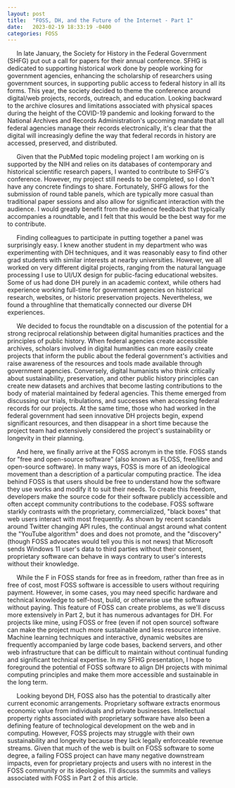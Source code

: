 ```yaml
---
layout: post
title:  "FOSS, DH, and the Future of the Internet - Part 1"
date:   2023-02-19 18:33:19 -0400
categories: FOSS
---
```

&ensp;&ensp;&ensp;In late January, the Society for History in the Federal Government (SHFG) put out a call for papers for their annual conference. SFHG is dedicated to supporting historical work done by people working for government agencies, enhancing the scholarship of researchers using government sources, in supporting public access to federal history in all its forms. This year, the society decided to theme the conference around digital/web projects, records, outreach, and education. Looking backward to the archive closures and limitations associated with physical spaces during the height of the COVID-19 pandemic and looking forward to the National Archives and Records Administration's upcoming mandate that all federal agencies manage their records electronically, it's clear that the digital will increasingly define the way that federal records in history are accessed, preserved, and distributed.

&ensp;&ensp;&ensp;Given that the PubMed topic modeling project I am working on is supported by the NIH and relies on its databases of contemporary and historical scientific research papers, I wanted to contribute to SHFG's conference. However, my project still needs to be completed, so I don't have any concrete findings to share. Fortunately, SHFG allows for the submission of round table panels, which are typically more casual than traditional paper sessions and also allow for significant interaction with the audience. I would greatly benefit from the audience feedback that typically accompanies a roundtable, and I felt that this would be the best way for me to contribute.

&ensp;&ensp;&ensp;Finding colleagues to participate in putting together a panel was surprisingly easy. I knew another student in my department who was experimenting with DH techniques, and it was reasonably easy to find other grad students with similar interests at nearby universities. However, we all worked on very different digital projects, ranging from the natural language processing I use to UI/UX design for public-facing educational websites. Some of us had done DH purely in an academic context, while others had experience working full-time for government agencies on historical research, websites, or historic preservation projects. Nevertheless, we found a throughline that thematically connected our diverse DH experiences.

&ensp;&ensp;&ensp;We decided to focus the roundtable on a discussion of the potential for a strong reciprocal relationship between digital humanities practices and the principles of public history. When federal agencies create accessible archives, scholars involved in digital humanities can more easily create projects that inform the public about the federal government's activities and raise awareness of the resources and tools made available through government agencies. Conversely, digital humanists who think critically about sustainability, preservation, and other public history principles can create new datasets and archives that become lasting contributions to the body of material maintained by federal agencies. This theme emerged from discussing our trials, tribulations, and successes when accessing federal records for our projects. At the same time, those who had worked in the federal government had seen innovative DH projects begin, expend significant resources, and then disappear in a short time because the project team had extensively considered the project's sustainability or longevity in their planning.

&ensp;&ensp;&ensp;And here, we finally arrive at the FOSS acronym in the title. FOSS stands for "free and open-source software" (also known as FLOSS, free/libre and open-source software). In many ways, FOSS is more of an ideological movement than a description of a particular computing practice. The idea behind FOSS is that users should be free to understand how the software they use works and modify it to suit their needs. To create this freedom, developers make the source code for their software publicly accessible and often accept community contributions to the codebase. FOSS software starkly contrasts with the proprietary, commercialized, "black boxes" that web users interact with most frequently. As shown by recent scandals around Twitter changing API rules, the continual angst around what content the "YouTube algorithm" does and does not promote, and the "discovery" (though FOSS advocates would tell you this is not news) that Microsoft sends Windows 11 user's data to third parties without their consent, proprietary software can behave in ways contrary to user's interests without their knowledge.

&ensp;&ensp;&ensp;While the F in FOSS stands for free as in freedom, rather than free as in free of cost, most FOSS software is accessible to users without requiring payment. However, in some cases, you may need specific hardware and technical knowledge to self-host, build, or otherwise use the software without paying. This feature of FOSS can create problems, as we'll discuss more extensively in Part 2, but it has numerous advantages for DH. For projects like mine, using FOSS or free (even if not open source) software can make the project much more sustainable and less resource intensive. Machine learning techniques and interactive, dynamic websites are frequently accompanied by large code bases, backend servers, and other web infrastructure that can be difficult to maintain without continual funding and significant technical expertise. In my SFHG presentation, I hope to foreground the potential of FOSS software to align DH projects with minimal computing principles and make them more accessible and sustainable in the long term.

&ensp;&ensp;&ensp;Looking beyond DH, FOSS also has the potential to drastically alter current economic arrangements. Proprietary software extracts enormous economic value from individuals and private businesses. Intellectual property rights associated with proprietary software have also been a defining feature of technological development on the web and in computing. However, FOSS projects may struggle with their own sustainability and longevity because they lack legally enforceable revenue streams. Given that much of the web is built on FOSS software to some degree, a failing FOSS project can have many negative downstream impacts, even for proprietary projects and users with no interest in the FOSS community or its ideologies. I'll discuss the summits and valleys associated with FOSS in Part 2 of this article.
